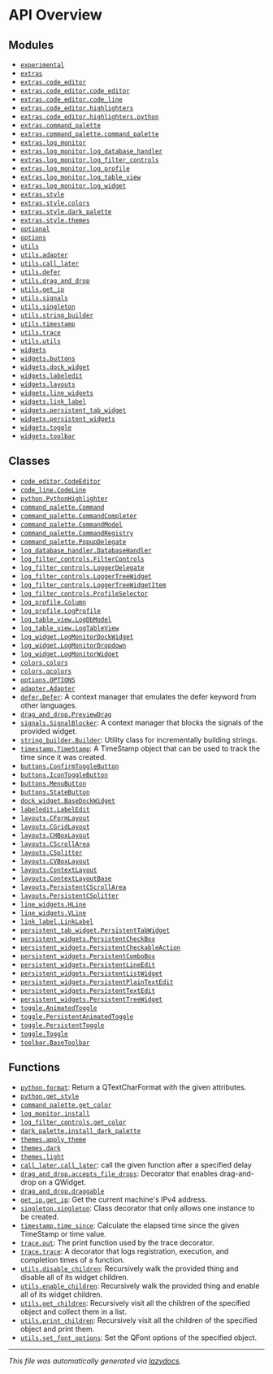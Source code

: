<!-- markdownlint-disable -->

# API Overview

## Modules

- [`experimental`](./experimental.md#module-experimental)
- [`extras`](./extras.md#module-extras)
- [`extras.code_editor`](./extras.code_editor.md#module-extrascode_editor)
- [`extras.code_editor.code_editor`](./extras.code_editor.code_editor.md#module-extrascode_editorcode_editor)
- [`extras.code_editor.code_line`](./extras.code_editor.code_line.md#module-extrascode_editorcode_line)
- [`extras.code_editor.highlighters`](./extras.code_editor.highlighters.md#module-extrascode_editorhighlighters)
- [`extras.code_editor.highlighters.python`](./extras.code_editor.highlighters.python.md#module-extrascode_editorhighlighterspython)
- [`extras.command_palette`](./extras.command_palette.md#module-extrascommand_palette)
- [`extras.command_palette.command_palette`](./extras.command_palette.command_palette.md#module-extrascommand_palettecommand_palette)
- [`extras.log_monitor`](./extras.log_monitor.md#module-extraslog_monitor)
- [`extras.log_monitor.log_database_handler`](./extras.log_monitor.log_database_handler.md#module-extraslog_monitorlog_database_handler)
- [`extras.log_monitor.log_filter_controls`](./extras.log_monitor.log_filter_controls.md#module-extraslog_monitorlog_filter_controls)
- [`extras.log_monitor.log_profile`](./extras.log_monitor.log_profile.md#module-extraslog_monitorlog_profile)
- [`extras.log_monitor.log_table_view`](./extras.log_monitor.log_table_view.md#module-extraslog_monitorlog_table_view)
- [`extras.log_monitor.log_widget`](./extras.log_monitor.log_widget.md#module-extraslog_monitorlog_widget)
- [`extras.style`](./extras.style.md#module-extrasstyle)
- [`extras.style.colors`](./extras.style.colors.md#module-extrasstylecolors)
- [`extras.style.dark_palette`](./extras.style.dark_palette.md#module-extrasstyledark_palette)
- [`extras.style.themes`](./extras.style.themes.md#module-extrasstylethemes)
- [`optional`](./optional.md#module-optional)
- [`options`](./options.md#module-options)
- [`utils`](./utils.md#module-utils)
- [`utils.adapter`](./utils.adapter.md#module-utilsadapter)
- [`utils.call_later`](./utils.call_later.md#module-utilscall_later)
- [`utils.defer`](./utils.defer.md#module-utilsdefer)
- [`utils.drag_and_drop`](./utils.drag_and_drop.md#module-utilsdrag_and_drop)
- [`utils.get_ip`](./utils.get_ip.md#module-utilsget_ip)
- [`utils.signals`](./utils.signals.md#module-utilssignals)
- [`utils.singleton`](./utils.singleton.md#module-utilssingleton)
- [`utils.string_builder`](./utils.string_builder.md#module-utilsstring_builder)
- [`utils.timestamp`](./utils.timestamp.md#module-utilstimestamp)
- [`utils.trace`](./utils.trace.md#module-utilstrace)
- [`utils.utils`](./utils.utils.md#module-utilsutils)
- [`widgets`](./widgets.md#module-widgets)
- [`widgets.buttons`](./widgets.buttons.md#module-widgetsbuttons)
- [`widgets.dock_widget`](./widgets.dock_widget.md#module-widgetsdock_widget)
- [`widgets.labeledit`](./widgets.labeledit.md#module-widgetslabeledit)
- [`widgets.layouts`](./widgets.layouts.md#module-widgetslayouts)
- [`widgets.line_widgets`](./widgets.line_widgets.md#module-widgetsline_widgets)
- [`widgets.link_label`](./widgets.link_label.md#module-widgetslink_label)
- [`widgets.persistent_tab_widget`](./widgets.persistent_tab_widget.md#module-widgetspersistent_tab_widget)
- [`widgets.persistent_widgets`](./widgets.persistent_widgets.md#module-widgetspersistent_widgets)
- [`widgets.toggle`](./widgets.toggle.md#module-widgetstoggle)
- [`widgets.toolbar`](./widgets.toolbar.md#module-widgetstoolbar)

## Classes

- [`code_editor.CodeEditor`](./extras.code_editor.code_editor.md#class-codeeditor)
- [`code_line.CodeLine`](./extras.code_editor.code_line.md#class-codeline)
- [`python.PythonHighlighter`](./extras.code_editor.highlighters.python.md#class-pythonhighlighter)
- [`command_palette.Command`](./extras.command_palette.command_palette.md#class-command)
- [`command_palette.CommandCompleter`](./extras.command_palette.command_palette.md#class-commandcompleter)
- [`command_palette.CommandModel`](./extras.command_palette.command_palette.md#class-commandmodel)
- [`command_palette.CommandRegistry`](./extras.command_palette.command_palette.md#class-commandregistry)
- [`command_palette.PopupDelegate`](./extras.command_palette.command_palette.md#class-popupdelegate)
- [`log_database_handler.DatabaseHandler`](./extras.log_monitor.log_database_handler.md#class-databasehandler)
- [`log_filter_controls.FilterControls`](./extras.log_monitor.log_filter_controls.md#class-filtercontrols)
- [`log_filter_controls.LoggerDelegate`](./extras.log_monitor.log_filter_controls.md#class-loggerdelegate)
- [`log_filter_controls.LoggerTreeWidget`](./extras.log_monitor.log_filter_controls.md#class-loggertreewidget)
- [`log_filter_controls.LoggerTreeWidgetItem`](./extras.log_monitor.log_filter_controls.md#class-loggertreewidgetitem)
- [`log_filter_controls.ProfileSelector`](./extras.log_monitor.log_filter_controls.md#class-profileselector)
- [`log_profile.Column`](./extras.log_monitor.log_profile.md#class-column)
- [`log_profile.LogProfile`](./extras.log_monitor.log_profile.md#class-logprofile)
- [`log_table_view.LogDbModel`](./extras.log_monitor.log_table_view.md#class-logdbmodel)
- [`log_table_view.LogTableView`](./extras.log_monitor.log_table_view.md#class-logtableview)
- [`log_widget.LogMonitorDockWidget`](./extras.log_monitor.log_widget.md#class-logmonitordockwidget)
- [`log_widget.LogMonitorDropdown`](./extras.log_monitor.log_widget.md#class-logmonitordropdown)
- [`log_widget.LogMonitorWidget`](./extras.log_monitor.log_widget.md#class-logmonitorwidget)
- [`colors.colors`](./extras.style.colors.md#class-colors)
- [`colors.qcolors`](./extras.style.colors.md#class-qcolors)
- [`options.OPTIONS`](./options.md#class-options)
- [`adapter.Adapter`](./utils.adapter.md#class-adapter)
- [`defer.Defer`](./utils.defer.md#class-defer): A context manager that emulates the defer keyword from other languages.
- [`drag_and_drop.PreviewDrag`](./utils.drag_and_drop.md#class-previewdrag)
- [`signals.SignalBlocker`](./utils.signals.md#class-signalblocker): A context manager that blocks the signals of the provided widget.
- [`string_builder.Builder`](./utils.string_builder.md#class-builder): Utility class for incrementally building strings.
- [`timestamp.TimeStamp`](./utils.timestamp.md#class-timestamp): A TimeStamp object that can be used to track the time since it was created.
- [`buttons.ConfirmToggleButton`](./widgets.buttons.md#class-confirmtogglebutton)
- [`buttons.IconToggleButton`](./widgets.buttons.md#class-icontogglebutton)
- [`buttons.MenuButton`](./widgets.buttons.md#class-menubutton)
- [`buttons.StateButton`](./widgets.buttons.md#class-statebutton)
- [`dock_widget.BaseDockWidget`](./widgets.dock_widget.md#class-basedockwidget)
- [`labeledit.LabelEdit`](./widgets.labeledit.md#class-labeledit)
- [`layouts.CFormLayout`](./widgets.layouts.md#class-cformlayout)
- [`layouts.CGridLayout`](./widgets.layouts.md#class-cgridlayout)
- [`layouts.CHBoxLayout`](./widgets.layouts.md#class-chboxlayout)
- [`layouts.CScrollArea`](./widgets.layouts.md#class-cscrollarea)
- [`layouts.CSplitter`](./widgets.layouts.md#class-csplitter)
- [`layouts.CVBoxLayout`](./widgets.layouts.md#class-cvboxlayout)
- [`layouts.ContextLayout`](./widgets.layouts.md#class-contextlayout)
- [`layouts.ContextLayoutBase`](./widgets.layouts.md#class-contextlayoutbase)
- [`layouts.PersistentCScrollArea`](./widgets.layouts.md#class-persistentcscrollarea)
- [`layouts.PersistentCSplitter`](./widgets.layouts.md#class-persistentcsplitter)
- [`line_widgets.HLine`](./widgets.line_widgets.md#class-hline)
- [`line_widgets.VLine`](./widgets.line_widgets.md#class-vline)
- [`link_label.LinkLabel`](./widgets.link_label.md#class-linklabel)
- [`persistent_tab_widget.PersistentTabWidget`](./widgets.persistent_tab_widget.md#class-persistenttabwidget)
- [`persistent_widgets.PersistentCheckBox`](./widgets.persistent_widgets.md#class-persistentcheckbox)
- [`persistent_widgets.PersistentCheckableAction`](./widgets.persistent_widgets.md#class-persistentcheckableaction)
- [`persistent_widgets.PersistentComboBox`](./widgets.persistent_widgets.md#class-persistentcombobox)
- [`persistent_widgets.PersistentLineEdit`](./widgets.persistent_widgets.md#class-persistentlineedit)
- [`persistent_widgets.PersistentListWidget`](./widgets.persistent_widgets.md#class-persistentlistwidget)
- [`persistent_widgets.PersistentPlainTextEdit`](./widgets.persistent_widgets.md#class-persistentplaintextedit)
- [`persistent_widgets.PersistentTextEdit`](./widgets.persistent_widgets.md#class-persistenttextedit)
- [`persistent_widgets.PersistentTreeWidget`](./widgets.persistent_widgets.md#class-persistenttreewidget)
- [`toggle.AnimatedToggle`](./widgets.toggle.md#class-animatedtoggle)
- [`toggle.PersistentAnimatedToggle`](./widgets.toggle.md#class-persistentanimatedtoggle)
- [`toggle.PersistentToggle`](./widgets.toggle.md#class-persistenttoggle)
- [`toggle.Toggle`](./widgets.toggle.md#class-toggle)
- [`toolbar.BaseToolbar`](./widgets.toolbar.md#class-basetoolbar)

## Functions

- [`python.format`](./extras.code_editor.highlighters.python.md#function-format): Return a QTextCharFormat with the given attributes.
- [`python.get_style`](./extras.code_editor.highlighters.python.md#function-get_style)
- [`command_palette.get_color`](./extras.command_palette.command_palette.md#function-get_color)
- [`log_monitor.install`](./extras.log_monitor.md#function-install)
- [`log_filter_controls.get_color`](./extras.log_monitor.log_filter_controls.md#function-get_color)
- [`dark_palette.install_dark_palette`](./extras.style.dark_palette.md#function-install_dark_palette)
- [`themes.apply_theme`](./extras.style.themes.md#function-apply_theme)
- [`themes.dark`](./extras.style.themes.md#function-dark)
- [`themes.light`](./extras.style.themes.md#function-light)
- [`call_later.call_later`](./utils.call_later.md#function-call_later): call the given function after a specified delay
- [`drag_and_drop.accepts_file_drops`](./utils.drag_and_drop.md#function-accepts_file_drops): Decorator that enables drag-and-drop on a QWidget.
- [`drag_and_drop.draggable`](./utils.drag_and_drop.md#function-draggable)
- [`get_ip.get_ip`](./utils.get_ip.md#function-get_ip): Get the current machine's IPv4 address.
- [`singleton.singleton`](./utils.singleton.md#function-singleton): Class decorator that only allows one instance to be created.
- [`timestamp.time_since`](./utils.timestamp.md#function-time_since): Calculate the elapsed time since the given TimeStamp or time value.
- [`trace.out`](./utils.trace.md#function-out): The print function used by the trace decorator.
- [`trace.trace`](./utils.trace.md#function-trace): A decorator that logs registration, execution, and completion times of a function.
- [`utils.disable_children`](./utils.utils.md#function-disable_children): Recursively walk the provided thing and disable all of its widget children.
- [`utils.enable_children`](./utils.utils.md#function-enable_children): Recursively walk the provided thing and enable all of its widget children.
- [`utils.get_children`](./utils.utils.md#function-get_children): Recursively visit all the children of the specified object and collect them in a list.
- [`utils.print_children`](./utils.utils.md#function-print_children): Recursively visit all the children of the specified object and print them.
- [`utils.set_font_options`](./utils.utils.md#function-set_font_options): Set the QFont options of the specified object.


---

_This file was automatically generated via [lazydocs](https://github.com/ml-tooling/lazydocs)._
